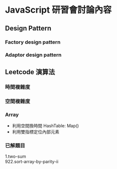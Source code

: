 # JavaScript 研習會討論內容
## Design Pattern
### Factory design pattern
### Adaptor design pattern
## Leetcode 演算法
### 時間複雜度
### 空間複雜度
### Array
- 利用空間換時間 HashTable: Map()
- 利用雙指標定位內部元素
### 已解題目
 1.two-sum   
922.sort-array-by-parity-ii
